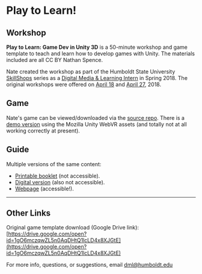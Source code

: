 # Play to Learn!

## Workshop

__Play to Learn: Game Dev in Unity 3D__ is a 50-minute workshop and game template to teach and learn how to develop games with Unity. The materials included are all CC BY Nathan Spence. 

Nate created the workshop as part of the Humboldt State University [SkillShops](http://humboldt.libcal.com/workshops) series as a [Digital Media & Learning Intern](http://libguides.humboldt.edu/dml/apply) in Spring 2018. The original workshops were offered on [April 18](https://humboldt.libcal.com/event/4139632) and [April 27](https://humboldt.libcal.com/event/4139635), 2018.

## Game

Nate's game can be viewed/downloaded via the [source repo](https://github.com/hsudml/playToLearn/tree/master/source). There is a [demo version](https://hsudml.github.io/playToLearn/natesGameWebVR/) using the Mozilla Unity WebVR assets (and totally not at all working correctly at present). 

## Guide
Multiple versions of the same content:
+ [Printable booklet](https://drive.google.com/open?id=1403cGIcuKzAvE5ZwHgZ3IU3ziyTrFNqV) (not accessible).
+ [Digital version](https://docs.google.com/presentation/d/e/2PACX-1vQhfI7_HUue1dJuERzYscoUaBKN1MhYEzyMRsau-zYkUoON4X69URww2HC_2Rmyztu1ayAqFbfeQ9BZ/pub?start=false&loop=false&delayms=3000) (also not accessible).
+ [Webpage](https://hsudml.github.io/playToLearn/guide) (accessible!).

---
## Other Links

Original game template download (Google Drive link): [https://drive.google.com/open?id=1gO6mczqwZL5n0AqDHtQ1lcLD4x8XJGtE](https://drive.google.com/open?id=1gO6mczqwZL5n0AqDHtQ1lcLD4x8XJGtE)

For more info, questions, or suggestions, email dml@humboldt.edu
